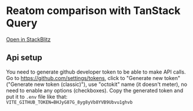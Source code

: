 # Reatom comparison with TanStack Query

[Open in StackBlitz](https://stackblitz.com/github/artalar/reatom/tree/main/examples/tanstack-vs-reatom)

## Api setup

You need to generate github developer token to be able to make API calls. Go to https://github.com/settings/tokens, click to "Generate new token" ("Generate new token (classic)"), use "octokit" name (it doesn't meter), no need to enable any options (checkboxes). Copy the generated token and put it to `.env` file like that: `VITE_GITHUB_TOKEN=BHJyG87G_8yg8yVb8YVB9Ubvu1ghvb`
